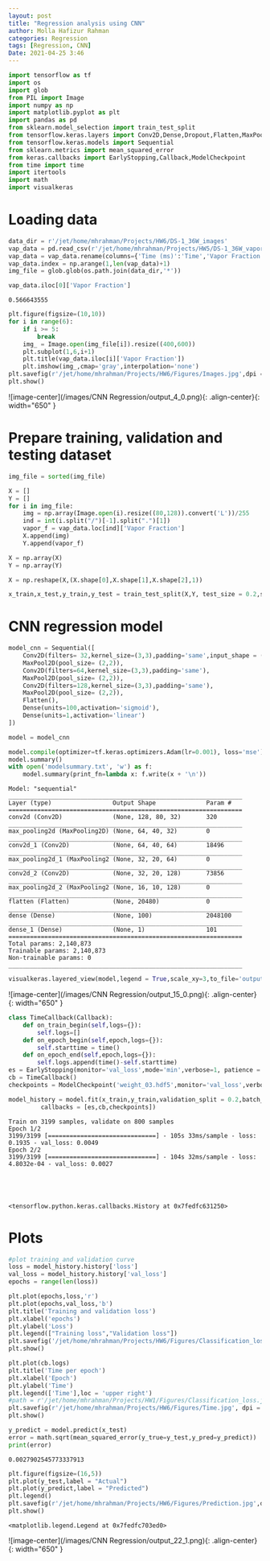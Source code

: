 ```yaml
---
layout: post
title: "Regression analysis using CNN"
author: Molla Hafizur Rahman
categories: Regression
tags: [Regression, CNN]
Date: 2021-04-25 3:46
---
```


```python
import tensorflow as tf
import os
import glob
from PIL import Image
import numpy as np
import matplotlib.pyplot as plt
import pandas as pd
from sklearn.model_selection import train_test_split
from tensorflow.keras.layers import Conv2D,Dense,Dropout,Flatten,MaxPool2D
from tensorflow.keras.models import Sequential
from sklearn.metrics import mean_squared_error
from keras.callbacks import EarlyStopping,Callback,ModelCheckpoint
from time import time
import itertools
import math
import visualkeras
```

# Loading data


```python
data_dir = r'/jet/home/mhrahman/Projects/HW6/DS-1_36W_images'
vap_data = pd.read_csv(r'/jet/home/mhrahman/Projects/HW5/DS-1_36W_vapor_fraction.txt',sep = '\t')
vap_data = vap_data.rename(columns={'Time (ms)':'Time','Vapor Fraction':'Vapor Fraction'})
vap_data.index = np.arange(1,len(vap_data)+1)
img_file = glob.glob(os.path.join(data_dir,'*'))
```


```python
vap_data.iloc[0]['Vapor Fraction']
```




    0.566643555




```python
plt.figure(figsize=(10,10))
for i in range(6):
    if i >= 5:
        break
    img_ = Image.open(img_file[i]).resize((400,600))
    plt.subplot(1,6,i+1)
    plt.title(vap_data.iloc[i]['Vapor Fraction'])
    plt.imshow(img_,cmap='gray',interpolation='none')
plt.savefig(r'/jet/home/mhrahman/Projects/HW6/Figures/Images.jpg',dpi = 300)
plt.show()
```


![image-center](/images/CNN Regression/output_4_0.png){: .align-center}{: width="650" }    



# Prepare training, validation and testing dataset


```python
img_file = sorted(img_file)
```


```python
X = []
Y = []
for i in img_file:
    img = np.array(Image.open(i).resize((80,128)).convert('L'))/255
    ind = int(i.split("/")[-1].split(".")[1])
    vapor_f = vap_data.loc[ind]['Vapor Fraction']
    X.append(img)
    Y.append(vapor_f)
```


```python
X = np.array(X)
Y = np.array(Y)
```


```python
X = np.reshape(X,(X.shape[0],X.shape[1],X.shape[2],1))
```


```python
x_train,x_test,y_train,y_test = train_test_split(X,Y, test_size = 0.2,shuffle = False)
```

# CNN regression model


```python
model_cnn = Sequential([
    Conv2D(filters= 32,kernel_size=(3,3),padding='same',input_shape = (128,80,1)),
    MaxPool2D(pool_size= (2,2)),
    Conv2D(filters=64,kernel_size=(3,3),padding='same'),
    MaxPool2D(pool_size= (2,2)),
    Conv2D(filters=128,kernel_size=(3,3),padding='same'),
    MaxPool2D(pool_size= (2,2)),
    Flatten(),
    Dense(units=100,activation='sigmoid'),
    Dense(units=1,activation='linear')
])
```


```python
model = model_cnn
```


```python
model.compile(optimizer=tf.keras.optimizers.Adam(lr=0.001), loss='mse')
model.summary()
with open('modelsummary.txt', 'w') as f:
    model.summary(print_fn=lambda x: f.write(x + '\n'))
```

    Model: "sequential"
    _________________________________________________________________
    Layer (type)                 Output Shape              Param #   
    =================================================================
    conv2d (Conv2D)              (None, 128, 80, 32)       320       
    _________________________________________________________________
    max_pooling2d (MaxPooling2D) (None, 64, 40, 32)        0         
    _________________________________________________________________
    conv2d_1 (Conv2D)            (None, 64, 40, 64)        18496     
    _________________________________________________________________
    max_pooling2d_1 (MaxPooling2 (None, 32, 20, 64)        0         
    _________________________________________________________________
    conv2d_2 (Conv2D)            (None, 32, 20, 128)       73856     
    _________________________________________________________________
    max_pooling2d_2 (MaxPooling2 (None, 16, 10, 128)       0         
    _________________________________________________________________
    flatten (Flatten)            (None, 20480)             0         
    _________________________________________________________________
    dense (Dense)                (None, 100)               2048100   
    _________________________________________________________________
    dense_1 (Dense)              (None, 1)                 101       
    =================================================================
    Total params: 2,140,873
    Trainable params: 2,140,873
    Non-trainable params: 0
    _________________________________________________________________



```python
visualkeras.layered_view(model,legend = True,scale_xy=3,to_file='output.png')
```




![image-center](/images/CNN Regression/output_15_0.png){: .align-center}{: width="650" }     




```python
class TimeCallback(Callback):
    def on_train_begin(self,logs={}):
        self.logs=[]
    def on_epoch_begin(self,epoch,logs={}):
        self.starttime = time()
    def on_epoch_end(self,epoch,logs={}):
        self.logs.append(time()-self.starttime)
es = EarlyStopping(monitor='val_loss',mode='min',verbose=1, patience = 20,min_delta = 1)
cb = TimeCallback()
checkpoints = ModelCheckpoint('weight_03.hdf5',monitor='val_loss',verbose=1,save_best_only= True,mode='min')
```


```python
model_history = model.fit(x_train,y_train,validation_split = 0.2,batch_size = 32,epochs = 100,
         callbacks = [es,cb,checkpoints])
```

    Train on 3199 samples, validate on 800 samples
    Epoch 1/2
    3199/3199 [==============================] - 105s 33ms/sample - loss: 0.1935 - val_loss: 0.0049
    Epoch 2/2
    3199/3199 [==============================] - 104s 32ms/sample - loss: 4.8032e-04 - val_loss: 0.0027





    <tensorflow.python.keras.callbacks.History at 0x7fedfc631250>



# Plots


```python
#plot training and validation curve
loss = model_history.history['loss']
val_loss = model_history.history['val_loss']
epochs = range(len(loss))

plt.plot(epochs,loss,'r')
plt.plot(epochs,val_loss,'b')
plt.title('Training and validation loss')
plt.xlabel('epochs')
plt.ylabel('Loss')
plt.legend(["Training loss","Validation loss"])
plt.savefig('/jet/home/mhrahman/Projects/HW6/Figures/Classification_loss.jpg',dpi = 300)
plt.show()
```


```python
plt.plot(cb.logs)
plt.title('Time per epoch')
plt.xlabel('Epoch')
plt.ylabel('Time')
plt.legend(['Time'],loc = 'upper right')
#path = r'/jet/home/mhrahman/Projects/HW1/Figures/Classification_loss.jpg'
plt.savefig(r'/jet/home/mhrahman/Projects/HW6/Figures/Time.jpg', dpi = 300)
plt.show()
```


```python
y_predict = model.predict(x_test)
error = math.sqrt(mean_squared_error(y_true=y_test,y_pred=y_predict))
print(error)
```

    0.0027902545773337913



```python
plt.figure(figsize=(16,5))
plt.plot(y_test,label = "Actual")
plt.plot(y_predict,label = "Predicted")
plt.legend()
plt.savefig(r'/jet/home/mhrahman/Projects/HW6/Figures/Prediction.jpg',dpi = 300)
plt.show()
```




    <matplotlib.legend.Legend at 0x7fedfc703ed0>




![image-center](/images/CNN Regression/output_22_1.png){: .align-center}{: width="650" }     

